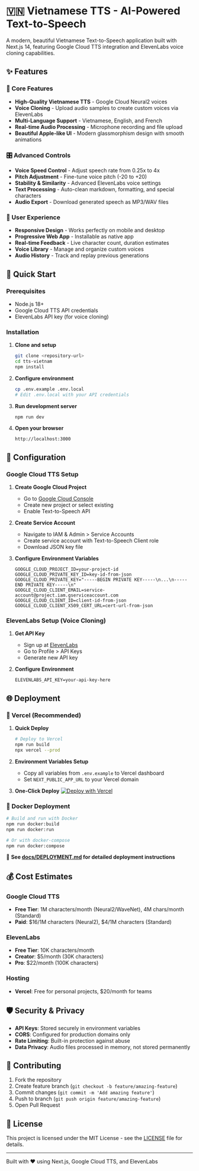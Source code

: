 # 🇻🇳 Vietnamese TTS - AI-Powered Text-to-Speech

A modern, beautiful Vietnamese Text-to-Speech application built with Next.js 14, featuring Google Cloud TTS integration and ElevenLabs voice cloning capabilities.

## ✨ Features

### 🎯 Core Features
- **High-Quality Vietnamese TTS** - Google Cloud Neural2 voices
- **Voice Cloning** - Upload audio samples to create custom voices via ElevenLabs
- **Multi-Language Support** - Vietnamese, English, and French
- **Real-time Audio Processing** - Microphone recording and file upload
- **Beautiful Apple-like UI** - Modern glassmorphism design with smooth animations

### 🎛️ Advanced Controls
- **Voice Speed Control** - Adjust speech rate from 0.25x to 4x
- **Pitch Adjustment** - Fine-tune voice pitch (-20 to +20)
- **Stability & Similarity** - Advanced ElevenLabs voice settings
- **Text Processing** - Auto-clean markdown, formatting, and special characters
- **Audio Export** - Download generated speech as MP3/WAV files

### 📱 User Experience
- **Responsive Design** - Works perfectly on mobile and desktop
- **Progressive Web App** - Installable as native app
- **Real-time Feedback** - Live character count, duration estimates
- **Voice Library** - Manage and organize custom voices
- **Audio History** - Track and replay previous generations

## 🚀 Quick Start

### Prerequisites
- Node.js 18+ 
- Google Cloud TTS API credentials
- ElevenLabs API key (for voice cloning)

### Installation

1. **Clone and setup**
   ```bash
   git clone <repository-url>
   cd tts-vietnam
   npm install
   ```

2. **Configure environment**
   ```bash
   cp .env.example .env.local
   # Edit .env.local with your API credentials
   ```

3. **Run development server**
   ```bash
   npm run dev
   ```

4. **Open your browser**
   ```
   http://localhost:3000
   ```

## 🔧 Configuration

### Google Cloud TTS Setup

1. **Create Google Cloud Project**
   - Go to [Google Cloud Console](https://console.cloud.google.com)
   - Create new project or select existing
   - Enable Text-to-Speech API

2. **Create Service Account**
   - Navigate to IAM & Admin > Service Accounts
   - Create service account with Text-to-Speech Client role
   - Download JSON key file

3. **Configure Environment Variables**
   ```env
   GOOGLE_CLOUD_PROJECT_ID=your-project-id
   GOOGLE_CLOUD_PRIVATE_KEY_ID=key-id-from-json
   GOOGLE_CLOUD_PRIVATE_KEY="-----BEGIN PRIVATE KEY-----\n...\n-----END PRIVATE KEY-----\n"
   GOOGLE_CLOUD_CLIENT_EMAIL=service-account@project.iam.gserviceaccount.com
   GOOGLE_CLOUD_CLIENT_ID=client-id-from-json
   GOOGLE_CLOUD_CLIENT_X509_CERT_URL=cert-url-from-json
   ```

### ElevenLabs Setup (Voice Cloning)

1. **Get API Key**
   - Sign up at [ElevenLabs](https://elevenlabs.io)
   - Go to Profile > API Keys
   - Generate new API key

2. **Configure Environment**
   ```env
   ELEVENLABS_API_KEY=your-api-key-here
   ```

## 🌐 Deployment

### 🚀 Vercel (Recommended)

1. **Quick Deploy**
   ```bash
   # Deploy to Vercel
   npm run build
   npx vercel --prod
   ```

2. **Environment Variables Setup**
   - Copy all variables from `.env.example` to Vercel dashboard
   - Set `NEXT_PUBLIC_APP_URL` to your Vercel domain

3. **One-Click Deploy**
   [![Deploy with Vercel](https://vercel.com/button)](https://vercel.com/new/clone?repository-url=https://github.com/yourusername/tts-vietnam)

### 🐳 Docker Deployment

```bash
# Build and run with Docker
npm run docker:build
npm run docker:run

# Or with docker-compose
npm run docker:compose
```

📖 **See [docs/DEPLOYMENT.md](docs/DEPLOYMENT.md) for detailed deployment instructions**

## 💰 Cost Estimates

### Google Cloud TTS
- **Free Tier**: 1M characters/month (Neural2/WaveNet), 4M chars/month (Standard)
- **Paid**: $16/1M characters (Neural2), $4/1M characters (Standard)

### ElevenLabs
- **Free Tier**: 10K characters/month
- **Creator**: $5/month (30K characters)
- **Pro**: $22/month (100K characters)

### Hosting
- **Vercel**: Free for personal projects, $20/month for teams

## 🛡️ Security & Privacy

- **API Keys**: Stored securely in environment variables
- **CORS**: Configured for production domains only
- **Rate Limiting**: Built-in protection against abuse
- **Data Privacy**: Audio files processed in memory, not stored permanently

## 🤝 Contributing

1. Fork the repository
2. Create feature branch (`git checkout -b feature/amazing-feature`)
3. Commit changes (`git commit -m 'Add amazing feature'`)
4. Push to branch (`git push origin feature/amazing-feature`)
5. Open Pull Request

## 📄 License

This project is licensed under the MIT License - see the [LICENSE](LICENSE) file for details.

---

Built with ❤️ using Next.js, Google Cloud TTS, and ElevenLabs